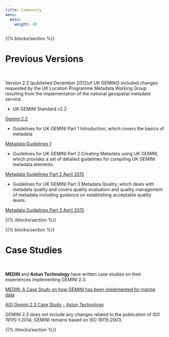 ```yaml
---
title: Community
menu:
  main:
    weight: 40
---
```


<!--add blocks of content here to add more sections to the community page -->

{{% blocks/section %}}
<div class="col-12">
<h1 class="text-center">Previous Versions</h1>
<br>
<p>Version 2.2 (published December 2012)of UK GEMINI2 included changes requested by the UK Location Programme Metadata Working Group resulting from the implementation of the national geospatial metadata service.</p>
<ul>
<li>UK GEMINI Standard v2.2</li>
</ul>
<p><div class="phocadownloadfile16"><a href="/community/GEMINI2.2.pdf" target="_self" >Gemini 2.2</a></div></p>
<ul>
<li>Guidelines for UK GEMINI Part 1 Introduction, which covers the basics of metadata</li>
</ul>
<p><div class="phocadownloadfile16"><a href="/community/MetadataGuidelines1.pdf" target="_self" >Metadata Guidelines 1</a></div></p>
<ul>
<li>Guidelines for UK GEMINI Part 2 Creating Metadata using UK GEMINI, which provides a set of detailed guidelines for compiling UK GEMINI metadata elements.</li>
</ul>
<p><div class="phocadownloadfile16"><a href="/community/MetadataGuidelinesPart22015-04.pdf" target="_self" >Metadata Guidelines Part 2 April 2015</a></div></p>
<ul>
<li>Guidelines for UK GEMINI Part 3 Metadata Quality, which deals with metadata quality and covers quality evaluation and quality management of metadata including guidance on establishing acceptable quality levels.</li>
</ul>
<p><div class="phocadownloadfile16"><a href="content/en/community/METADATAGUIDELINESPART32015-04.pdf" target="_self" >Metadata Guidelines Part 3 April 2015</a></div></p>
{{% /blocks/section %}}


{{% blocks/section %}}
<div class="col-12">
<h1 class="text-center">Case Studies</h1>
<br>
<p><strong>MEDIN</strong> and <strong>Astun Technology</strong> have written case studies on their experiences implementing GEMINI 2.3:</p>
<p><div class="phocadownloadfile16"><a href="/community/MEDIN_GEMINI_Case_Study.pdf" target="_self" >MEDIN: A Case Study on how GEMINI has been implemented for marine data</a></div></p>
<p><div class="phocadownloadfile16"><a href="/community/20200513 AGI Gemini 2.3 Case Study Astun Technology.pdf" target="_self" >AGI Gemini 2.3 Case Study - Astun Technology</a></div></p>
<p>GEMINI 2.3 does not include any changes related to the publication of ISO 19115-1:2014; GEMINI remains based on ISO 19115:2003.</p>
{{% /blocks/section %}}




